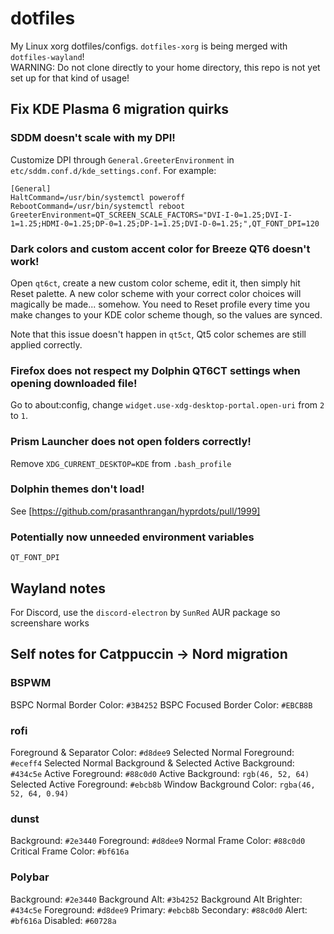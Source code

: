 # dotfiles

My Linux xorg dotfiles/configs. `dotfiles-xorg` is being merged with `dotfiles-wayland`!  
WARNING: Do not clone directly to your home directory, this repo is not yet set up for that kind of usage!

## Fix KDE Plasma 6 migration quirks

### SDDM doesn't scale with my DPI!

Customize DPI through `General.GreeterEnvironment` in `etc/sddm.conf.d/kde_settings.conf`. For example:

```
[General]
HaltCommand=/usr/bin/systemctl poweroff
RebootCommand=/usr/bin/systemctl reboot
GreeterEnvironment=QT_SCREEN_SCALE_FACTORS="DVI-I-0=1.25;DVI-I-1=1.25;HDMI-0=1.25;DP-0=1.25;DP-1=1.25;DVI-D-0=1.25;",QT_FONT_DPI=120
```

### Dark colors and custom accent color for Breeze QT6 doesn't work!

Open `qt6ct`, create a new custom color scheme, edit it, then simply hit Reset palette.
A new color scheme with your correct color choices will magically be made... somehow.
You need to Reset profile every time you make changes to your KDE color scheme though, so the values are synced.

Note that this issue doesn't happen in `qt5ct`, Qt5 color schemes are still applied correctly.

### Firefox does not respect my Dolphin QT6CT settings when opening downloaded file!

Go to about:config, change `widget.use-xdg-desktop-portal.open-uri` from `2` to `1`.

### Prism Launcher does not open folders correctly!

Remove `XDG_CURRENT_DESKTOP=KDE` from `.bash_profile`

### Dolphin themes don't load!

See [https://github.com/prasanthrangan/hyprdots/pull/1999]

### Potentially now unneeded environment variables

```
QT_FONT_DPI
```

## Wayland notes

For Discord, use the `discord-electron` by `SunRed` AUR package so screenshare works

## Self notes for Catppuccin -> Nord migration

### BSPWM

BSPC Normal Border Color: `#3B4252`
BSPC Focused Border Color: `#EBCB8B`

### rofi

Foreground & Separator Color: `#d8dee9`
Selected Normal Foreground: `#eceff4`
Selected Normal Background & Selected Active Background: `#434c5e`
Active Foreground: `#88c0d0`
Active Background: `rgb(46, 52, 64)`
Selected Active Foreground: `#ebcb8b`
Window Background Color: `rgba(46, 52, 64, 0.94)`

### dunst

Background: `#2e3440`
Foreground: `#d8dee9`
Normal Frame Color: `#88c0d0`
Critical Frame Color: `#bf616a`

### Polybar

Background: `#2e3440`
Background Alt: `#3b4252`
Background Alt Brighter: `#434c5e`
Foreground: `#d8dee9`
Primary: `#ebcb8b`
Secondary: `#88c0d0`
Alert: `#bf616a`
Disabled: `#60728a`
